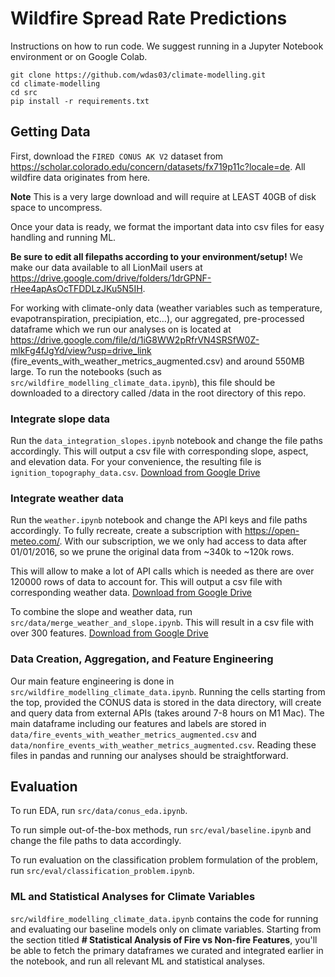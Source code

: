 # Wildfire Spread Rate Predictions
Instructions on how to run code. We suggest running in a Jupyter Notebook environment or on Google Colab.
```
git clone https://github.com/wdas03/climate-modelling.git
cd climate-modelling
cd src
pip install -r requirements.txt
```

## Getting Data
First, download the `FIRED CONUS AK V2` dataset from https://scholar.colorado.edu/concern/datasets/fx719p11c?locale=de. All wildfire data originates from here.

**Note** This is a very large download and will require at LEAST 40GB of disk space to uncompress.

Once your data is ready, we format the important data into csv files for easy handling and running ML.

**Be sure to edit all filepaths according to your environment/setup!** We make our data available to all LionMail users at https://drive.google.com/drive/folders/1drGPNF-rHee4apAsOcTFDDLzJKu5N5IH.

For working with climate-only data (weather variables such as temperature, evapotranspiration, precipiation, etc...), our aggregated, pre-processed dataframe which we run our analyses on is located at https://drive.google.com/file/d/1iG8WW2pRfrVN4SRSfW0Z-mlkFg4fJgYd/view?usp=drive_link (fire_events_with_weather_metrics_augmented.csv) and around 550MB large. To run the notebooks (such as `src/wildfire_modelling_climate_data.ipynb`), this file should be downloaded to a directory called /data in the root directory of this repo. 

### Integrate slope data
Run the `data_integration_slopes.ipynb` notebook and change the file paths accordingly. This will output a csv file with corresponding slope, aspect, and elevation data. For your convenience, the resulting file is `ignition_topography_data.csv`. [Download from Google Drive](https://drive.google.com/file/d/1pr1a_Je8V-NFMvdiVt0EDQ6x99erDUqd/view?usp=drive_link)


### Integrate weather data
Run the `weather.ipynb` notebook and change the API keys and file paths accordingly. To fully recreate, create a subscription with https://open-meteo.com/. With our subscription, we we only had access to data after 01/01/2016, so we prune the original data from ~340k to ~120k rows.

This will allow to make a lot of API calls which is needed as there are over 120000 rows of data to account for. This will output a csv file with corresponding weather data. [Download from Google Drive](https://drive.google.com/file/d/1NFF5LQrX20MmjflPbOWDDDUK1vnGHd-e/view?usp=drive_link)

To combine the slope and weather data, run `src/data/merge_weather_and_slope.ipynb`. This will result in a csv file with over 300 features. [Download from Google Drive](https://drive.google.com/file/d/1NFF5LQrX20MmjflPbOWDDDUK1vnGHd-e/view?usp=drive_link)

### Data Creation, Aggregation, and Feature Engineering
Our main feature engineering is done in `src/wildfire_modelling_climate_data.ipynb`. Running the cells starting from the top, provided the CONUS data is stored in the data directory, will create and query data from external APIs (takes around 7-8 hours on M1 Mac). The main dataframe including our features and labels are stored in `data/fire_events_with_weather_metrics_augmented.csv` and `data/nonfire_events_with_weather_metrics_augmented.csv`. Reading these files in pandas and running our analyses should be straightforward.

## Evaluation
To run EDA, run `src/data/conus_eda.ipynb`.

To run simple out-of-the-box methods, run `src/eval/baseline.ipynb` and change the file paths to data accordingly. 

To run evaluation on the classification problem formulation of the problem, run `src/eval/classification_problem.ipynb`.

### ML and Statistical Analyses for Climate Variables
`src/wildfire_modelling_climate_data.ipynb` contains the code for running and evaluating our baseline models only on climate variables. Starting from the section titled **# Statistical Analysis of Fire vs Non-fire Features**, you'll be able to fetch the primary dataframes we curated and integrated earlier in the notebook, and run all relevant ML and statistical analyses.

